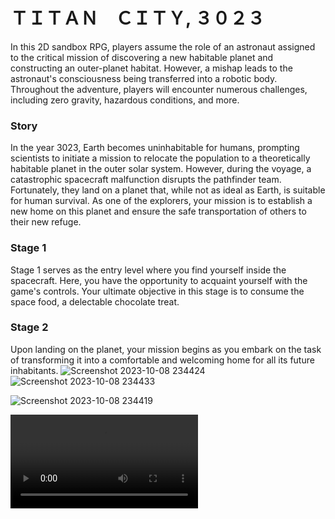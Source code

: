 # ＴＩＴＡＮ　ＣＩＴＹ, ３０２３
In this 2D sandbox RPG, players assume the role of an astronaut assigned to the critical mission of discovering a new habitable planet and constructing an outer-planet habitat. However, a mishap leads to the astronaut's consciousness being transferred into a robotic body. Throughout the adventure, players will encounter numerous challenges, including zero gravity, hazardous conditions, and more.
### Story
In the year 3023, Earth becomes uninhabitable for humans, prompting scientists to initiate a mission to relocate the population to a theoretically habitable planet in the outer solar system. However, during the voyage, a catastrophic spacecraft malfunction disrupts the pathfinder team. Fortunately, they land on a planet that, while not as ideal as Earth, is suitable for human survival. As one of the explorers, your mission is to establish a new home on this planet and ensure the safe transportation of others to their new refuge.
### Stage 1
Stage 1 serves as the entry level where you find yourself inside the spacecraft. Here, you have the opportunity to acquaint yourself with the game's controls. Your ultimate objective in this stage is to consume the space food, a delectable chocolate treat.
### Stage 2
Upon landing on the planet, your mission begins as you embark on the task of transforming it into a comfortable and welcoming home for all its future inhabitants.
![Screenshot 2023-10-08 234424](https://github.com/KoalaWill/Titan-City-2023/assets/108674407/bfab31f7-08a2-44c9-9129-0d0e9e94a44f)
![Screenshot 2023-10-08 234433](https://github.com/KoalaWill/Titan-City-2023/assets/108674407/7f2af120-f6f5-415a-86cc-8fef29345775)


![Screenshot 2023-10-08 234419](https://github.com/KoalaWill/Titan-City-2023/assets/108674407/fdc17537-7b83-46cf-a68b-dcb6158bb7e6)

<video src="https://github.com/KoalaWill/Titan-City-2023/assets/108674407/ef4a5816-9e25-4c68-bbab-a5d7e612c13c"></video>



